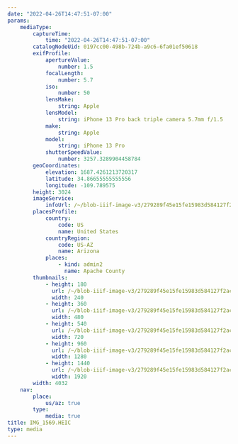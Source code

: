 ```yaml
---
date: "2022-04-26T14:47:51-07:00"
params:
    mediaType:
        captureTime:
            time: "2022-04-26T14:47:51-07:00"
        catalogNodeUid: 0197cc00-498b-724b-a9c6-6fa01ef50618
        exifProfile:
            apertureValue:
                number: 1.5
            focalLength:
                number: 5.7
            iso:
                number: 50
            lensMake:
                string: Apple
            lensModel:
                string: iPhone 13 Pro back triple camera 5.7mm f/1.5
            make:
                string: Apple
            model:
                string: iPhone 13 Pro
            shutterSpeedValue:
                number: 3257.3289904458784
        geoCoordinates:
            elevation: 1687.4261213720317
            latitude: 34.86655555555556
            longitude: -109.789575
        height: 3024
        imageService:
            infoUrl: /~/blob-iiif-image-v3/279289f45e15fe15983d584127f2ac58242eefae61812897173e164442d64f5a/info.json
        placesProfile:
            country:
                code: US
                name: United States
            countryRegion:
                code: US-AZ
                name: Arizona
            places:
                - kind: admin2
                  name: Apache County
        thumbnails:
            - height: 180
              url: /~/blob-iiif-image-v3/279289f45e15fe15983d584127f2ac58242eefae61812897173e164442d64f5a/full/240%2C180/0/default.jpg
              width: 240
            - height: 360
              url: /~/blob-iiif-image-v3/279289f45e15fe15983d584127f2ac58242eefae61812897173e164442d64f5a/full/480%2C360/0/default.jpg
              width: 480
            - height: 540
              url: /~/blob-iiif-image-v3/279289f45e15fe15983d584127f2ac58242eefae61812897173e164442d64f5a/full/720%2C540/0/default.jpg
              width: 720
            - height: 960
              url: /~/blob-iiif-image-v3/279289f45e15fe15983d584127f2ac58242eefae61812897173e164442d64f5a/full/1280%2C960/0/default.jpg
              width: 1280
            - height: 1440
              url: /~/blob-iiif-image-v3/279289f45e15fe15983d584127f2ac58242eefae61812897173e164442d64f5a/full/1920%2C1440/0/default.jpg
              width: 1920
        width: 4032
    nav:
        place:
            us/az: true
        type:
            media: true
title: IMG_1569.HEIC
type: media
---
```

